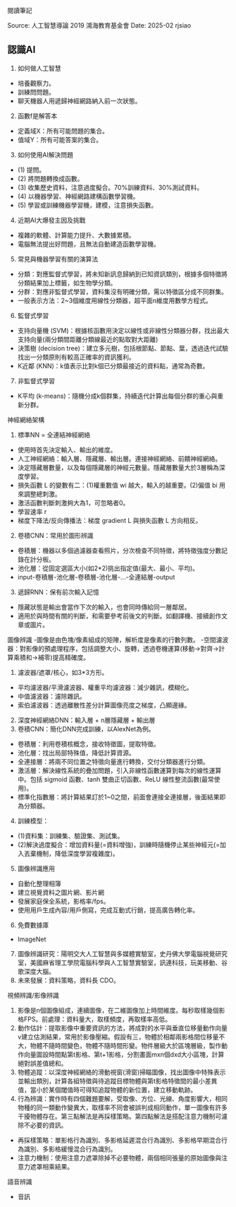 閱讀筆記

Source: 人工智慧導論 2019 鴻海教育基金會 
Date: 2025-02
rjsiao

認識AI
-
1. 如何做人工智慧
- 培養觀察力。
- 訓練問問題。
- 聊天機器人用遞歸神經網路納入前一次狀態。
2. 函數f是解答本
- 定義域X：所有可能問題的集合。
- 值域Y：所有可能答案的集合。
3. 如何使用AI解決問題
- (1) 提問。
- (2) 將問題轉換成函數。
- (3) 收集歷史資料，注意過度擬合。70%訓練資料、30%測試資料。
- (4) 以機器學習、神經網路建構函數學習機。
- (5) 學習或訓練機器學習機，建模，注意損失函數。
4. 近期AI大爆發主因及挑戰
- 複雜的軟體、計算能力提升、大數據累積。
- 電腦無法提出好問題，且無法自動建造函數學習機。
5. 常見與機器學習有關的演算法
- 分類：對應監督式學習，將未知新訊息歸納到已知資訊類別，根據多個特徵將分類結果加上標籤，如生物學分類。
- 分群：對應非監督式學習，資料集沒有明確分類，需以特徵區分成不同群集。
- 一般表示方法：2~3個維度用線性分類器，超平面n維度用數學方程式。
6. 監督式學習
- 支持向量機 (SVM)：根據核函數用決定以線性或非線性分類器分群，找出最大支持向量(兩分類間距離分類線最近的點取對大距離)
- 決策樹 (decision tree)：建立多元樹，包括根節點、節點、葉，透過迭代試驗找出一分類原則有較高正確率的資訊獲利。
- K近鄰 (KNN)：k值表示比對k個已分類最接近的資料點，通常為奇數。
7. 非監督式學習
- K平均 (k-means)：隨機分成k個群集，持續迭代計算出每個分群的重心與重新分群。

神經網絡架構
1. 標準NN = 全連結神經網絡
- 使用時首先決定輸入、輸出的維度。
- 人工神經網絡：輸入層、隱藏層、輸出層。連接神經網絡、前饋神經網絡。
- 決定隱藏層數量，以及每個隱藏層的神經元數量。隱藏層數量大於3層稱為深度學習。
- 損失函數 L 的變數有二：(1)權重數值 wi 越大，輸入的越重要。(2)偏值 bi 用來調整總刺激。
- 激活函數判斷刺激夠大為1，可忽略者0。
- 學習速率 r 
- 梯度下降法/反向傳播法：梯度 gradient L 與損失函數 L 方向相反。
2. 卷積CNN：常用於圖形辨識
- 卷積層：機器以多個過濾器查看照片，分次檢查不同特徵，將特徵強度分數記錄在計分板。
- 池化層：從固定選區大小(如2*2)挑出指定值(最大、最小、平均)。
- input-卷積層-池化層-卷積層-池化層-...-全連結層-output
3. 遞歸RNN：保有前次輸入記憶
- 隱藏狀態是輸出會當作下次的輸入，也會同時傳給同一層鄰居。
- 適用於與時間有關的判斷，和需要參考前後文的判斷。如翻譯機、接續創作文章或圖片。

圖像辨識
-圖像是由色塊/像素組成的矩陣，解析度是像素的行數列數。
-空間濾波器：對影像的預處理程序，包括調整大小、旋轉，透過卷機運算(移動->對齊->計算乘積和->補零)提高精確度。
1. 濾波器/遮罩/核心，如3*3方形。
- 平均濾波器/平滑濾波器、權重平均濾波器：減少雜訊，模糊化。
- 中值濾波器：濾除雜訊。
- 索伯濾波器：透過離散性差分計算圖像亮度之梯度，凸顯邊緣。
2. 深度神經網絡DNN：輸入層 + n層隱藏層 + 輸出層
3. 卷積CNN：簡化DNN完成訓練，以AlexNet為例。
- 卷積層：利用卷積核概念，接收特徵圖，提取特徵。
- 池化層：找出局部特殊值，降低計算資源。
- 全連接層：將兩不同位置之特徵向量進行轉換，交付分類器進行分類。
- 激活層：解決線性系統的疊加問題，引入非線性函數運算到每次的線性運算中。包括 sigmoid 函數、tanh 雙曲正切函數、ReLU 線性整流函數(最常使用)。
- 標準化指數層：將計算結果訂於1~0之間，前面會連接全連接層，後面結果即為分類器。
4. 訓練模型：
- (1)資料集：訓練集、驗證集、測試集。
- (2)解決過度擬合：增加資料量(=資料增強)，訓練時隨機停止某些神經元(=加入丟棄機制，降低深度學習複雜度)。
5. 圖像辨識應用
- 自動化整理相簿
- 建立視覺資料之圖片網、影片網
- 發展家庭保全系統，影格率/fps。
- 使用用戶生成內容/用戶側寫，完成互動式行銷，提高廣告轉化率。
6. 免費數據庫
- ImageNet
7. 圖像辨識研究：陽明交大人工智慧與多媒體實驗室，史丹佛大學電腦視覺研究室，美國麻省理工學院電腦科學與人工智慧實驗室，訊連科技，玩美移動、谷歌深度大腦。
8. 未來發展：資料策略，資料長 CDO。

視頻辨識/影像辨識
1. 影像是n個圖像組成，連續圖像，在二維圖像加上時間維度。每秒取樣幾個影格FPS。前處理：資料量大，取樣頻度，再取樣率高低。
2. 動作估計：提取影像中重要資訊的方法，將成對的水平與垂直位移量動作向量v建立估測結果，常用於影像壓縮。假設有三，物體於相鄰兩影格間位移量不大，物體不隨時間變色，物體不隨時間形變。物件層級大於區塊層級，製作動作向量圖設時間點第t影格、第t+1影格，分割畫面mxn個dxd大小區塊，計算絕對誤差值總和。
3. 物體追蹤：以深度神經網絡的滑動視窗(滑窗)掃瞄圖像，找出圖像中特殊表示並輸出類別，計算各組特徵與待追蹤目標物體與第t影格特徵間的最小差異值，當小於某個閾值時可得知追蹤物體的新位置，建立移動軌跡。
4. 行為辨識：實作時有四個難題要解，受取像、方位、光線、角度影響大，相同物種的同一類動作變異大，取樣率不同會被誤判成相同動作，單一圖像有許多干擾物體存在。第三點解法是再採樣策略。第四點解法是搭配注意力機制可濾除不必要的資訊。
- 再採樣策略：單影格行為識別、多影格延遲混合行為識別、多影格早期混合行為識別、多影格緩慢混合行為識別。
- 注意力機制：使用注意力遮罩除掉不必要物體，兩個相同張量的原始圖像與注意力遮罩相乘結果。

語音辨識
- 音訊
